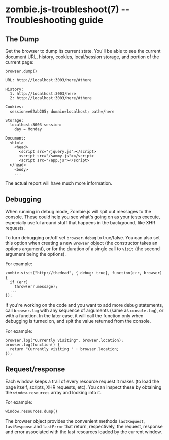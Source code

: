 zombie.js-troubleshoot(7) -- Troubleshooting guide
==================================================


## The Dump

Get the browser to dump its current state.  You'll be able to see the
current document URL, history, cookies, local/session storage, and
portion of the current page:

    browser.dump()

    URL: http://localhost:3003/here/#there

    History:
      1. http://localhost:3003/here
      2: http://localhost:3003/here/#there

    Cookies:
      session=e62ab205; domain=localhost; path=/here

    Storage:
      localhost:3003 session:
        day = Monday

    Document:
      <html>
        <head>
          <script src="/jquery.js"></script>
          <script src="/sammy.js"></script>
          <script src="/app.js"></script>
      </head>
        <body>
        ...

The actual report will have much more information.


## Debugging

When running in debug mode, Zombie.js will spit out messages to the
console.  These could help you see what's going on as your tests
execute, especially useful around stuff that happens in the background,
like XHR requests.

To turn debugging on/off set `browser.debug` to true/false.  You can
also set this option when creating a new `Browser` object (the
constructor takes an options argument), or for the duration of a single
call to `visit` (the second argument being the options).

For example:

    zombie.visit("http://thedead", { debug: true}, function(err, browser) {
      if (err)
        throw(err.message);
      ... 
    });


If you're working on the code and you want to add more debug statements,
call `browser.log` with any sequence of arguments (same as
`console.log`), or with a function.  In the later case, it will call the
function only when debugging is turned on, and spit the value returned
from the console.

For example:

    browser.log("Currently visiting", browser.location);
    browser.log(function() {
      return "Currently visiting " + browser.location;
    });


## Request/response

Each window keeps a trail of every resource request it makes (to load
the page itself, scripts, XHR requests, etc).  You can inspect these by
obtaining the `window.resources` array and looking into it.

For example:

    window.resources.dump()

The browser object provides the convenient methods `lastRequest`,
`lastResponse` and `lastError` that return, respectively, the request,
response and error associated with the last resources loaded by the
current window.
